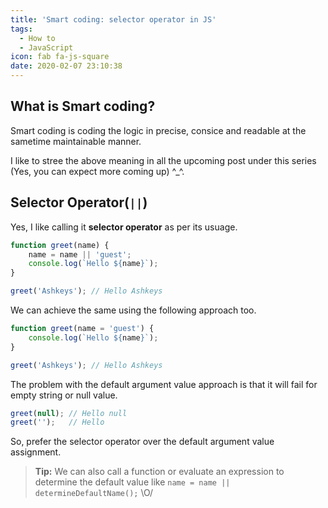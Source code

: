 ```yaml
---
title: 'Smart coding: selector operator in JS'
tags:
  - How to
  - JavaScript
icon: fab fa-js-square
date: 2020-02-07 23:10:38
---
```


## What is Smart coding?

Smart coding is coding the logic in precise, consice and readable at the sametime maintainable manner.

I like to stree the above meaning in all the upcoming post under this series (Yes, you can expect more coming up) ^_^.

## Selector Operator(`||`)

Yes, I like calling it **selector operator** as per its usuage.

```js
function greet(name) {
    name = name || 'guest';
    console.log(`Hello ${name}`);
}

greet('Ashkeys'); // Hello Ashkeys
```

We can achieve the same using the following approach too.

```js
function greet(name = 'guest') {
    console.log(`Hello ${name}`);
}

greet('Ashkeys'); // Hello Ashkeys
```

The problem with the default argument value approach is that it will fail for empty string or null value.

```js
greet(null); // Hello null
greet('');   // Hello 
```

So, prefer the selector operator over the default argument value assignment.

> **Tip:** We can also call a function or evaluate an expression to determine the default value like `name = name || determineDefaultName();` \O/
